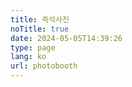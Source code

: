 ```yaml
---
title: 즉석사진
noTitle: true
date: 2024-05-05T14:39:26
type: page
lang: ko
url: photobooth
---
```


<!-- @template photobooth -->
